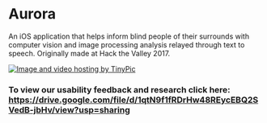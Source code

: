 # Aurora

An iOS application that helps inform blind people of their surrounds with computer vision and image processing analysis relayed through text to speech. Originally made at Hack the Valley 2017. 

<a href="http://tinypic.com?ref=ixffh4" target="_blank"><img src="http://i64.tinypic.com/ixffh4.jpg" border="0" alt="Image and video hosting by TinyPic"></a>

### To view our usability feedback and research click here: https://drive.google.com/file/d/1qtN9f1fRDrHw48REycEBQ2SVedB-jbHv/view?usp=sharing


